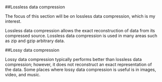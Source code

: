 ##Lossless data compression

The focus of this section will be on lossless data compression, which is my interest.

Lossless data compression allows the exact reconstruction of data from its compressed source. Lossless data compression is used in many areas such as zip and gzip arbitrary data.

##Lossy data compression

Lossy data compression typically performs better than lossless data compression; however, it does not reconstruct an exact representation of the data. Some places where lossy data compression is useful is in images, video, and music.


